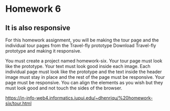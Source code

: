 # Homework 6

## It is also responsive

For this homework assignment, you will be making the tour page and the individual tour pages from the Travel-fly prototype Download Travel-fly prototype and making it responsive.

You must create a project named homework-six.
Your tour page must look like the prototype. Your text must look good inside each image.
Each individual page must look like the prototype and the text inside the header image must stay in place and the rest of the page must be responsive.
Your page must be responsive.
You can align the elements as you wish but they must look good and not touch the sides of the browser.

https://in-info-web4.informatics.iupui.edu/~dhenriqu/%20homework-six/tour.html
